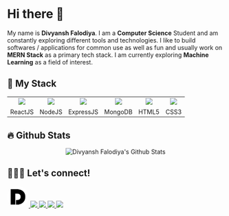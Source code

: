 # Hi there 👋

My name is **Divyansh Falodiya**. I am a **Computer Science** Student and am constantly exploring different tools and technologies. I like to build softwares / applications for common use as well as fun and usually work on **MERN Stack** as a primary tech stack. I am currently exploring **Machine Learning** as a field of interest.

## 🤖 My Stack

<table>
  <tr>
    <td align="center"><img src="https://cdn.jsdelivr.net/gh/devicons/devicon/icons/react/react-original.svg" width=50 ></td>
    <td align="center"><img src="https://cdn.jsdelivr.net/gh/devicons/devicon/icons/nodejs/nodejs-original.svg" width=50 ></td>
    <td align="center"><img src="https://cdn.jsdelivr.net/gh/devicons/devicon/icons/express/express-original.svg" width=50 ></td>
    <td align="center"><img src="https://cdn.jsdelivr.net/gh/devicons/devicon/icons/mongodb/mongodb-original.svg" width=50 ></td>
    <td align="center"><img src="https://cdn.jsdelivr.net/gh/devicons/devicon/icons/html5/html5-original.svg" width=50 ></td>
    <td align="center"><img src="https://cdn.jsdelivr.net/gh/devicons/devicon/icons/css3/css3-original.svg" width=50 ></td>
  </tr>
  <tr>
    <td align="center">ReactJS</td>
    <td align="center">NodeJS</td>
    <td align="center">ExpressJS</td>
    <td align="center">MongoDB</td>
    <td align="center">HTML5</td>
    <td align="center">CSS3</td>
  </tr>
 </table>
 
## 🔥 Github Stats
<p align="center">
  <img src="https://github-readme-stats.vercel.app/api?username=DivyanshFalodiya&include_all_commits=true&count_private=true&show_icons=true&line_height=20&title_color=daa520&icon_color=daa520&text_color=303030&bg_color=0,0,0" alt="Divyansh Falodiya's Github Stats">
</p>

## 🧑‍🤝‍🧑 Let's connect!

<a href="https://divyanshf.herokuapp.com">
  <img style="border-radius:50%;" width=50 src="https://raw.githubusercontent.com/DivyanshFalodiya/profile/master/public/images/logo.jpg" />
</a>
<a href="https://linkedin.com/in/divyanshf">
  <img width=50 src="https://cdn.jsdelivr.net/gh/devicons/devicon/icons/linkedin/linkedin-original.svg" />
</a>
<a href="https://www.instagram.com/divyansh.falodiya/">
  <img width=50 src="https://camo.githubusercontent.com/c9dacf0f25a1489fdbc6c0d2b41cda58b77fa210a13a886d6f99e027adfbd358/68747470733a2f2f6564656e742e6769746875622e696f2f537570657254696e7949636f6e732f696d616765732f7376672f696e7374616772616d2e737667" />
</a>
<a href="https://angel.co/u/divyansh-falodiya">
  <img width=50 src="https://camo.githubusercontent.com/682280402aa6fc3a1e7846dcbf74198ade53d0af9efd858421751e662dea55a8/68747470733a2f2f6564656e742e6769746875622e696f2f537570657254696e7949636f6e732f696d616765732f7376672f616e67656c6c6973742e737667" />
</a>
<a href="mailto:divyanshfofficial@gmail.com">
  <img width=50 src="https://camo.githubusercontent.com/0f3aa1f457bb92fbd2411761262ce1fb0f766ed74a4f4289bfc4a0b6024335d6/68747470733a2f2f6564656e742e6769746875622e696f2f537570657254696e7949636f6e732f696d616765732f7376672f656d61696c2e737667" />
</a>

